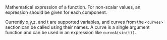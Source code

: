 Mathematical expression of a function.
For non-scalar values, an expression should be given for each component.

Currently x,y,z, and t are supported variables, and curves from the `<curves>`
section can be called using their names.  A curve is a single argument function
and can be used in an expression like `curveA(sin(t))`.
